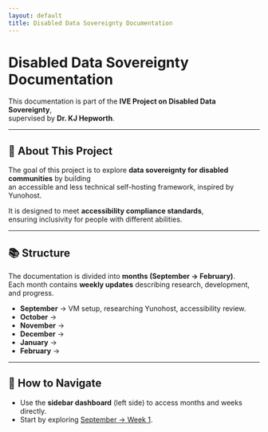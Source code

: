 ```yaml
---
layout: default
title: Disabled Data Sovereignty Documentation
---
```


# Disabled Data Sovereignty Documentation

This documentation is part of the **IVE Project on Disabled Data Sovereignty**,  
supervised by **Dr. KJ Hepworth**.

---

## 📖 About This Project
The goal of this project is to explore **data sovereignty for disabled communities** by building  
an accessible and less technical self-hosting framework, inspired by Yunohost.  

It is  designed to meet **accessibility compliance standards**,  
ensuring inclusivity for people with different abilities.  

---

## 📚 Structure
The documentation is divided into **months (September → February)**.  
Each month contains **weekly updates** describing research, development, and progress.  

- **September** → VM setup, researching Yunohost, accessibility review.  
- **October** →  
- **November** →   
- **December** → 
- **January** →  
- **February** → 

---

## 🚀 How to Navigate
- Use the **sidebar dashboard** (left side) to access months and weeks directly.  
- Start by exploring [September → Week 1](/docs/sep/week1).  
